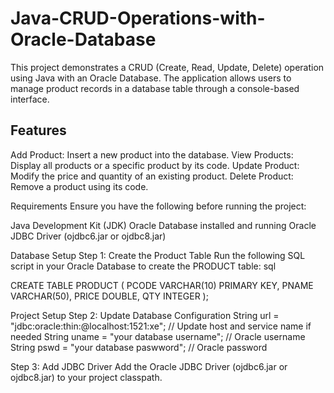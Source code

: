   # Java-CRUD-Operations-with-Oracle-Database
This project demonstrates a CRUD (Create, Read, Update, Delete) operation using Java with an Oracle Database. The application allows users to manage product records in a database table through a console-based interface.
<h2>Features</h2>
Add Product: Insert a new product into the database.
View Products: Display all products or a specific product by its code.
Update Product: Modify the price and quantity of an existing product.
Delete Product: Remove a product using its code.

Requirements
Ensure you have the following before running the project:

Java Development Kit (JDK)
Oracle Database installed and running
Oracle JDBC Driver (ojdbc6.jar or ojdbc8.jar)

Database Setup
Step 1: Create the Product Table
Run the following SQL script in your Oracle Database to create the PRODUCT table:
sql


CREATE TABLE PRODUCT (
    PCODE VARCHAR(10) PRIMARY KEY,
    PNAME VARCHAR(50),
    PRICE DOUBLE,
    QTY INTEGER
);

Project Setup
Step 2: Update Database Configuration
String url = "jdbc:oracle:thin:@localhost:1521:xe"; // Update host and service name if needed
String uname = "your database username";          // Oracle username
String pswd = "your database paswword";          // Oracle password

Step 3: Add JDBC Driver
Add the Oracle JDBC Driver (ojdbc6.jar or ojdbc8.jar) to your project classpath.



